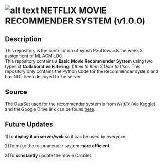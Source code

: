 # ![alt text](https://www.google.com/url?sa=i&url=http%3A%2F%2Fpngimg.com%2Fdownload%2F93578&psig=AOvVaw0jvQHKFRgqx90gbpUpOoWk&ust=1596967906215000&source=images&cd=vfe&ved=0CAIQjRxqFwoTCJC8upmvi-sCFQAAAAAdAAAAABAD) NETFLIX MOVIE RECOMMENDER SYSTEM  (v1.0.0)

## Description

  This repository is the contribution of Ayush Paul towards the week 3 assignment of ML ACM LOC.  
  This repository contains a **Basic Movie Recommender System** using two types of **Collaborative Filtering**: 1)*Item to Item*  2)*User to User*.
  This repository only contains the Python Code for the Recommender system and has NOT been deployed to the server.
  
  ## Source
  
  The DataSet used for the recommender system is from *Netflix* (via [Kaggle](https://www.kaggle.com/)) and the Google Drive link can be found [here](https://www.kaggle.com/netflix-inc/netflix-prize-data). 
  
## Future Updates

1)To **deploy it on server/web** so it can be used by everyone.  

2)To make the recommender system **more efficient**.  

3)To **constantly** update the movie DataSet.
